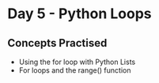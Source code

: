 # Day 5 - Python Loops
## Concepts Practised
- Using the for loop with Python Lists
- For loops and the range() function

